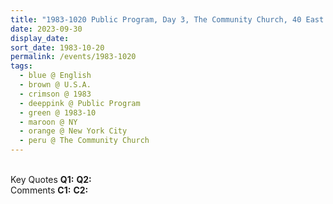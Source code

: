 ```yaml
---
title: "1983-1020 Public Program, Day 3, The Community Church, 40 East and 35th Street, Manhattan, New York City, NY, U.S.A."
date: 2023-09-30
display_date: 
sort_date: 1983-10-20
permalink: /events/1983-1020
tags:
  - blue @ English
  - brown @ U.S.A.
  - crimson @ 1983
  - deeppink @ Public Program
  - green @ 1983-10
  - maroon @ NY
  - orange @ New York City
  - peru @ The Community Church
---
```


<br>

<wave-list>
  <list-title color="DarkSeaGreen" width="55">Key Quotes</list-title>
  <list-item color="BlanchedAlmond" width="280"><b>Q1:</b> <i></i></list-item>
  <list-item color="Lavender" width="280"><b>Q2:</b> <i></i></list-item>
</wave-list>

<br>

<wave-list>
  <list-title color="DarkSeaGreen" width="55">Comments</list-title>
  <list-item color="BlanchedAlmond" width="280"><b>C1:</b> <i></i></list-item>
  <list-item color="Lavender" width="280"><b>C2:</b> <i></i></list-item>
</wave-list>